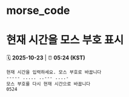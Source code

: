# morse_code
# 현재 시간을 모스 부호 표시
<!-- MORSE_TIME_START -->
🗓️ **2025-10-23** | ⏰ **05:24 (KST)**

```
현재 시간을 입력하세요. 모스 부호로 바꿉니다
----- ..... ..--- ....-
모스 부호를 다시 현재 시간으로 바꿉니다
0524
```
<!-- MORSE_TIME_END -->
